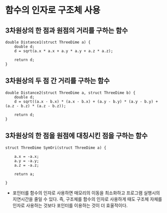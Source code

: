 # 함수의 인자로 구조체 사용

## 3차원상의 한 점과 원점의 거리를 구하는 함수

    double Distance1(struct ThreeDime a) {
        double d;
        d = sqrt(a.x * a.x + a.y * a.y + a.z * a.z);

        return d;
    }

## 3차원상의 두 점 간 거리를 구하는 함수

    double Distance2(struct ThreeDime a, struct ThreeDime b) {
        double d;
        d = sqrt((a.x - b.x) * (a.x - b.x) + (a.y - b.y) * (a.y - b.y) + (a.z - b.z) * (a.z - b.z));

        return d;
    }

## 3차원상의 한 점을 원점에 대칭시킨 점을 구하는 함수

    struct ThreeDime SymOri(struct ThreeDime a) {

        a.x = -a.x;
        a.y = -a.y;
        a.z = -a.z;

        return a;

    }

- 포인터를 함수의 인자로 사용하면 매모리의 이동을 최소화하고 프로그램 실행시의 지연시간을 줄일 수 있다. 즉, 구조체를 함수의 인자로 사용하게 때도 구조체 자체를 인자로 사용하는 것보다 포인터를 이용하는 것이 더 효울적이다.